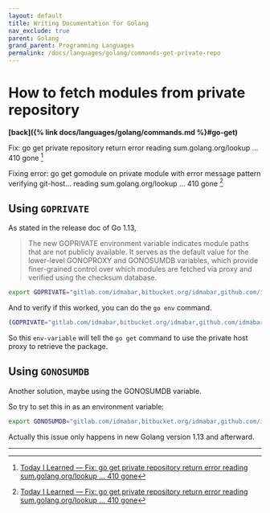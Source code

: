 ```yaml
---
layout: default
title: Writing Documentation for Golang
nav_exclude: true
parent: Golang
grand_parent: Programming Languages
permalink: /docs/languages/golang/commands-get-private-repo
---
```



# How to fetch modules from private repository
__[back]({% link docs/languages/golang/commands.md %}#go-get)__
<br/>

Fix: go get private repository return error reading sum.golang.org/lookup … 410 gone [^1]

Fixing error: go get gomodule on private module with error message pattern verifying git-host… reading sum.golang.org/lookup … 410 gone [^1]

## Using `GOPRIVATE`

As stated in the release doc of Go 1.13,

> The new GOPRIVATE environment variable indicates module paths that are not publicly available. It serves as the default value for the lower-level GONOPROXY and GONOSUMDB variables, which provide finer-grained control over which modules are fetched via proxy and verified using the checksum database.

```sh
export GOPRIVATE="gitlab.com/idmabar,bitbucket.org/idmabar,github.com/idmabar"
```

And to verify if this worked, you can do the `go env` command.

```sh
(GOPRIVATE="gitlab.com/idmabar,bitbucket.org/idmabar,github.com/idmabar" go env) | grep GOPRIVATE
```

So this `env-variable` will tell the `go get` command to use the private host proxy to retrieve the package.


## Using `GONOSUMDB`

Another solution, maybe using the GONOSUMDB variable.

So try to set this in as an environment variable:

```sh
export GONOSUMDB="gitlab.com/idmabar,bitbucket.org/idmabar,github.com/idmabar"
```

Actually this issue only happens in new Golang version 1.13 and afterward.

----

[^1]: [Today I Learned — Fix: go get private repository return error reading sum.golang.org/lookup … 410 gone](https://medium.com/mabar/today-i-learned-fix-go-get-private-repository-return-error-reading-sum-golang-org-lookup-93058a058dd8)
